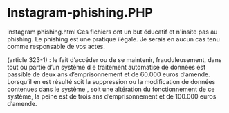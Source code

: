 # Instagram-phishing.PHP
instagram phishing.html
Ces fichiers ont un but éducatif et n'insite pas au phishing. Le phishing est une pratique ilégale.
Je serais en aucun cas tenu comme responsable de vos actes.

(article 323-1) : le fait d’accéder ou de se maintenir, frauduleusement, dans tout ou partie d’un système d
e traitement automatisé de données est passible de deux ans d’emprisonnement et de 60.000 euros d’amende. 
Lorsqu’il en est résulté soit la suppression ou la modification de données contenues dans le système
, soit une altération du fonctionnement de ce système, la peine est de trois ans d’emprisonnement et de 100.000 euros d’amende.
